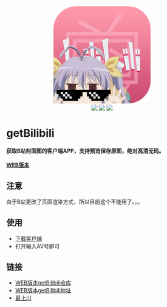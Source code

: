 <div align=center><img src="https://github.com/Jon-Millent/getBilibili.Net/blob/master/logo.png?raw=true" ></div>

<div align=center>
  <img src="https://img.shields.io/badge/license-MIT-green.svg">
  <a href="https://thisummer.000webhostapp.com/Apps/getBiliBili.zip"><img src="https://img.shields.io/badge/download-733KB-lightgrey.svg" ></a>
<img src="https://img.shields.io/badge/Language-c%23-red.svg" >
  
</div>

# getBilibili
**获取B站封面图的客户端APP，支持预览保存原图，绝对高清无码。**
<br/>
<br/>
**<a href="https://github.com/Jon-Millent/getBilibili">WEB版本</a>**
## 注意
由于B站更改了页面渲染方式，所以目前这个不能用了。。。

## 使用
* <a href="http://show.liluo.cc/getbilibili/getBiliBili.exe">下载客户端</a>
* 打开输入AV号即可
## 链接
* <a href="https://github.com/Jon-Millent/getBiliBili.exe">WEB版本getBilibili仓库</a>
* <a href="http://show.liluo.cc/getbilibili/">WEB版本getBilibili地址</a>
* <a href="http://thisummer.top">最上川</a>
